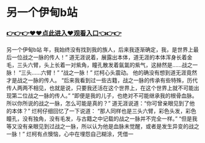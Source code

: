 # 另一个伊甸b站

### <a href="http://www.baidu.com/link?url=ok3_Ml5QdPpOWDUDT8PseJcBKYiYUthhvs1MDf_XWaxIqoOiiz3h9rK40scs4rg4&wd">👉👉👉♥♥点此进入♥观看入口👈👉👉</a>

另一个伊甸b站
年，我始终没有找到我的族人，后来我逐渐确定，我，是世界上最后一位战之一脉的传人！”
    道无涯说着，展露出本体，道无涯的本体浑身长着金毛，三头六臂，头上长着一对紫角，瞳孔散发着氤氲的紫气，这赫然是……战之一脉！
    “三头……六臂！”
    “战之一脉！”
    烂柯心头震动。
    他的确没有想到道无涯竟然才是战之一脉的传人。
    “后来我看到过一些古籍，战之一脉的传承有些特殊，历代传人两两不相见，也就是说，只要我还活在这个世界上，在这个世界上就不可能出现第二位战之一脉的传人。”
    “即便是我的儿子，也绝对不可能继承我的根骨血脉。所以你所说的战之一脉，怎么可能是真的？”
    道无涯说道：“你可曾亲眼见到了他的本体？”
    烂柯仔细回忆了一下说道：
    “那人同样也是三头六臂，彩色头发，彩色瞳孔，没有独角，没有毛发，与古籍之中记载的战之一脉并不完全一样。”
    “但是我等又没有亲眼见到过战之一脉，所以认为他是血脉未觉醒，或者是发生异变的战之一脉！”
    烂柯有点懊恼，心中在埋怨自己糊涂，凭借一

